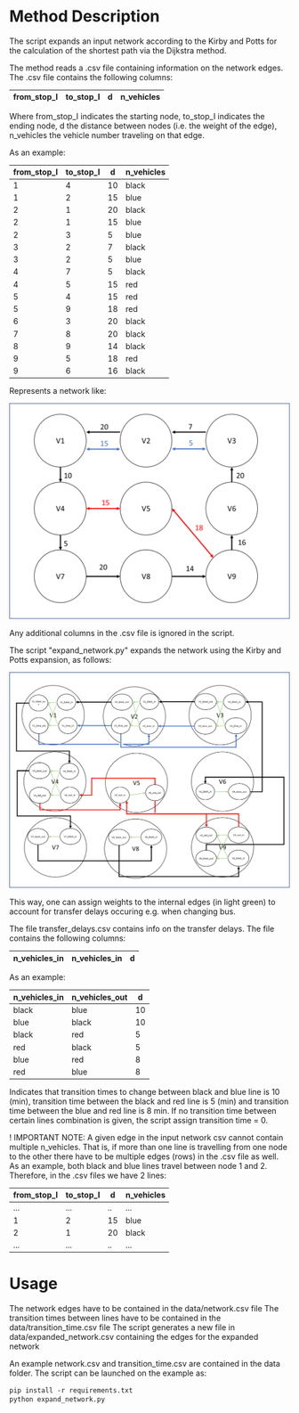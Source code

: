 # Method Description

The script expands an input network according to the Kirby and Potts for the calculation of the shortest path via the
Dijkstra method. 

The method reads a .csv file containing information on the network edges. The .csv file contains the
following columns: 

| from_stop_I  | to_stop_I  | d  |  n_vehicles |
|--------------|------------|----|-------------|


Where from_stop_I indicates the starting node, to_stop_I indicates the ending node, d the distance between nodes 
(i.e. the weight of the edge), n_vehicles the vehicle number traveling on that edge.

As an example: 

| from_stop_I  | to_stop_I  | d  |  n_vehicles |
|--------------|------------|----|-------------|
|       1      |     4      | 10 |    black    |
|       1      |     2      | 15 |    blue     |
|       2      |     1      | 20 |    black    |
|       2      |     1      | 15 |    blue     |
|       2      |     3      | 5  |    blue     | 
|       3      |     2      | 7  |    black    |
|       3      |     2      | 5  |    blue     | 
|       4      |     7      | 5  |    black    |
|       4      |     5      | 15 |    red      |
|       5      |     4      | 15 |    red      |
|       5      |     9      | 18 |    red      |
|       6      |     3      | 20 |    black    | 
|       7      |     8      | 20 |    black    | 
|       8      |     9      | 14 |    black    |
|       9      |     5      | 18 |    red      | 
|       9      |     6      | 16 |    black    | 


Represents a network like: 

![alt text](docs/network.png "Network")

Any additional columns in the .csv file is ignored in the script. 

The script "expand_network.py" expands the network using the Kirby and Potts expansion, as follows: 

![alt text](docs/network_expanded.png "Network")

This way, one can assign weights to the internal edges (in light green) to account for transfer delays occuring
e.g. when changing bus. 

The file transfer_delays.csv contains info on the transfer delays. The file contains the following columns: 

| n_vehicles_in  | n_vehicles_in  | d  |  
|----------------|----------------|----|

As an example: 

| n_vehicles_in  | n_vehicles_out | d  |  
|----------------|----------------|----|
|      black     |       blue     | 10 |
|      blue      |       black    | 10 |
|      black     |       red      | 5  |
|      red       |       black    | 5  |
|      blue      |       red      | 8  |
|      red       |       blue     | 8  |

Indicates that transition times to change between black and blue line is 10 (min), transition time between
the black and red line is 5 (min) and transition time between the blue and red line is 8 min.
If no transition time between certain lines combination is given, the script assign transition time = 0.

! IMPORTANT NOTE: A given edge in the input network csv cannot contain multiple n_vehicles. That is, if more
than one line is travelling from one node to the other there have to be multiple edges (rows) in the .csv file as well.
As an example, both black and blue lines travel between node 1 and 2. Therefore, in the .csv files we have 2 lines:

| from_stop_I  | to_stop_I  | d  |  n_vehicles |
|--------------|------------|----|-------------|
|     ...      |    ...     | .. |     ...     |
|       1      |     2      | 15 |    blue     |
|       2      |     1      | 20 |    black    |
|     ...      |    ...     | .. |     ...     |

# Usage

The network edges have to be contained in the data/network.csv file
The transition times between lines have to be contained in the data/transition_time.csv file
The script generates a new file in data/expanded_network.csv containing the edges for the expanded network

An example network.csv and transition_time.csv are contained in the data folder. The script can be launched on the
example as:
```
pip install -r requirements.txt
python expand_network.py
```